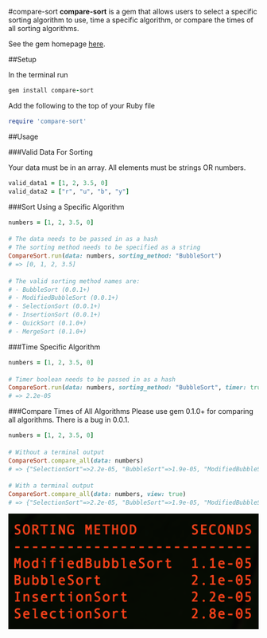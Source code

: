 #compare-sort
<strong>compare-sort</strong> is a gem that allows users to select a specific sorting algorithm to use, time a specific algorithm, or compare the times of all sorting algorithms. 

See the gem homepage [here](https://rubygems.org/gems/graph-ruby/).

##Setup

In the terminal run 
```ruby
gem install compare-sort
```

Add the following to the top of your Ruby file
```ruby
require 'compare-sort'
```

##Usage

###Valid Data For Sorting

Your data must be in an array. All elements must be strings OR numbers. 
```ruby
valid_data1 = [1, 2, 3.5, 0]
valid_data2 = ["r", "u", "b", "y"]
```

###Sort Using a Specific Algorithm

```ruby
numbers = [1, 2, 3.5, 0]

# The data needs to be passed in as a hash
# The sorting method needs to be specified as a string
CompareSort.run(data: numbers, sorting_method: "BubbleSort")
# => [0, 1, 2, 3.5]

# The valid sorting method names are: 
# - BubbleSort (0.0.1+)
# - ModifiedBubbleSort (0.0.1+)
# - SelectionSort (0.0.1+)
# - InsertionSort (0.0.1+)
# - QuickSort (0.1.0+)
# - MergeSort (0.1.0+)

```
###Time Specific Algorithm

```ruby
numbers = [1, 2, 3.5, 0]

# Timer boolean needs to be passed in as a hash
CompareSort.run(data: numbers, sorting_method: "BubbleSort", timer: true)
# => 2.2e-05
```

###Compare Times of All Algorithms
Please use gem 0.1.0+ for comparing all algorithms. There is a bug in 0.0.1. 

```ruby
numbers = [1, 2, 3.5, 0]

# Without a terminal output 
CompareSort.compare_all(data: numbers)
# => {"SelectionSort"=>2.2e-05, "BubbleSort"=>1.9e-05, "ModifiedBubbleSort"=>2.5e-05, "InsertionSort"=>1.9e-05} 

# With a terminal output 
CompareSort.compare_all(data: numbers, view: true)
# => {"SelectionSort"=>2.2e-05, "BubbleSort"=>1.9e-05, "ModifiedBubbleSort"=>2.5e-05, "InsertionSort"=>1.9e-05} 
```
![compare all ](/images/compare_all.png?raw=true "compare all ")

